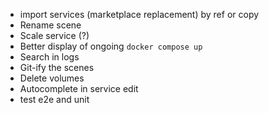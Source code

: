 - import services (marketplace replacement) by ref or copy
- Rename scene
- Scale service (?)
- Better display of ongoing `docker compose up`
- Search in logs
- Git-ify the scenes
- Delete volumes
- Autocomplete in service edit
- test e2e and unit